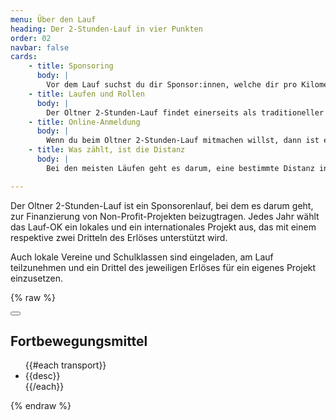 ```yaml
---
menu: Über den Lauf
heading: Der 2-Stunden-Lauf in vier Punkten
order: 02
navbar: false
cards:
    - title: Sponsoring
      body: |
        Vor dem Lauf suchst du dir Sponsor:innen, welche dir pro Kilometer, den du am Lauf zurücklegst, einen bestimmten Betrag zusagen. Sponsor:innen findest du unter deinen Verwandten, Freunden, Arbeitskolleginnen etc. Oft sind auch Firmen bereit, Läufer:innen zu sponsern. Der Erlös des Laufs kommt den beschriebenen Projekten zugute.
    - title: Laufen und Rollen
      body: |
        Der Oltner 2-Stunden-Lauf findet einerseits als traditioneller Lauf-Event in der Oltner Innenstadt statt. Gestartet wird dabei am 18. September 2021 um 15 Uhr auf der Kirchgasse. Andererseits kann man vom 11. bis am 18. September auch am dezentralen «Lauf» teilnehmen. Neben dem Laufen ist eine <a href="#transport-popup" uk-toggle>breite Palette</a> von Fortbewegungsmitteln zugelassen. Vom Trottinett übers Velo bis zum Rollstuhl.
    - title: Online-Anmeldung
      body: |
        Wenn du beim Oltner 2-Stunden-Lauf mitmachen willst, dann ist es ganz wichtig, dass du dich <a href="/o2h#lang=de">anmeldest</a>. Im Anmeldesystem kannst du angeben, welches Fortbewegungsmittel du nutzen willst oder ob du am Lauf in der Oltner Innenstadt teilnehmen wirst. Du kannst dir das Lauf-Shirt bestellen und – ganz wichtig – : Du kannst deine Sponsoring-Zusagen verwalten.
    - title: Was zählt, ist die Distanz
      body: |
        Bei den meisten Läufen geht es darum, eine bestimmte Distanz in möglichst kurzer Zeit zurückzulegen. Beim 2-Stunden-Lauf ist es umgekehrt. Es geht darum, innerhalb von zwei Stunden eine möglichst grosse Distanz respektive beim Lauf in der Oltner Innenstadt möglichst viele Runden zurückzulegen. 

---
```

Der Oltner 2-Stunden-Lauf ist ein Sponsorenlauf, bei dem es darum geht, zur Finanzierung von Non-Profit-Projekten beizugtragen. Jedes Jahr wählt das Lauf-OK ein lokales und ein internationales Projekt aus, das mit einem respektive zwei Dritteln des Erlöses unterstützt wird. 

Auch lokale Vereine und Schulklassen sind eingeladen, am Lauf teilzunehmen und ein Drittel des jeweiligen Erlöses für ein eigenes Projekt einzusetzen.


{% raw %}
<!-- This is the modal with the default close button -->
<div class="webData" id="transport-popup" uk-modal>
    <div class="uk-modal-dialog uk-modal-body">
        <button class="uk-modal-close-default" type="button" uk-close></button>
        <h2 class="uk-modal-title">Fortbewegungsmittel</h2>
        <ul class="uk-list uk-list-hyphen">       
        {{#each transport}}
            <li>{{desc}}</li>
        {{/each}}        
        </ul>
    </div>
</div>
{% endraw %}